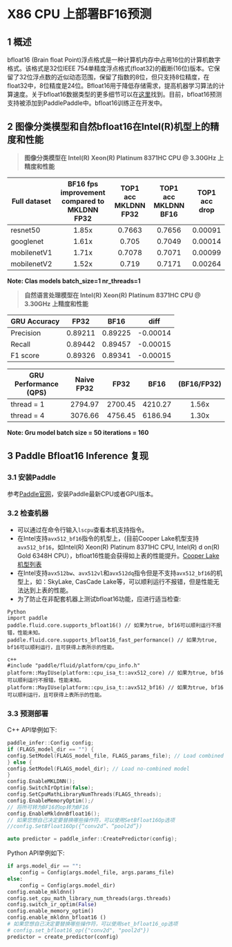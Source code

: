 # X86 CPU 上部署BF16预测

## 1 概述

bfloat16 (Brain float Point)浮点格式是一种计算机内存中占用16位的计算机数字格式。该格式是32位IEEE 754单精度浮点格式(float32)的截断(16位)版本。它保留了32位浮点数的近似动态范围，保留了指数的8位，但只支持8位精度，在float32中，8位精度是24位。Bfloat16用于降低存储需求，提高机器学习算法的计算速度。关于bfloat16数据类型的更多细节可以在[这里](https://software.intel.com/sites/default/files/managed/40/8b/bf16-hardware-numerics-definition-white-paper.pdf)找到。目前，bfloat16预测支持被添加到PaddlePaddle中。bfloat16训练正在开发中。

## 2 图像分类模型和自然bfloat16在Intel(R)机型上的精度和性能

>**图像分类模型在 Intel(R) Xeon(R) Platinum 8371HC CPU @ 3.30GHz 上精度和性能**

| Full   dataset | BF16 fps improvement compared to MKLDNN FP32  | TOP1 acc MKLDNN   FP32 | TOP1 acc MKLDNN   BF16 | TOP1 acc drop |
|----------------|:----------------------------------------------:|:----------------------:|:----------------------:|:-------------:|
|    resnet50    |                      1.85x                     |         0.7663         |         0.7656         |    0.00091    |
|    googlenet   |                      1.61x                     |          0.705         |         0.7049         |    0.00014    |
|   mobilenetV1  |                      1.71x                     |         0.7078         |         0.7071         |    0.00099    |
|   mobilenetV2  |                      1.52x                     |          0.719         |         0.7171         |    0.00264    |

**Note: Clas models batch_size=1  nr_threads=1**

>**自然语言处理模型在 Intel(R) Xeon(R) Platinum 8371HC CPU @ 3.30GHz 上精度和性能**

| GRU Accuracy  | FP32    | BF16    | diff     |
|------------|---------|---------|----------|
| Precision  | 0.89211 | 0.89225 | -0.00014 |
|  Recall    | 0.89442 | 0.89457 | -0.00015 |
| F1 score   | 0.89326 | 0.89341 | -0.00015 |

|  GRU Performance (QPS)       | Naive FP32  |   FP32   |   BF16   | (BF16/FP32) |
|------------|:-----------:|:--------:|:--------:|:-----------:|
| thread = 1 |  2794.97    |  2700.45 |  4210.27 |    1.56x    |
| thread = 4 |  3076.66    |  4756.45 |  6186.94 |    1.30x    |

**Note: Gru model batch size = 50 iterations = 160**

## 3 Paddle Bfloat16 Inference 复现

### 3.1 安装Paddle

参考[Paddle官网](https://www.paddlepaddle.org.cn/)，安装Paddle最新CPU或者GPU版本。

### 3.2 检查机器

* 可以通过在命令行输入`lscpu`查看本机支持指令。
* 在Intel支持`avx512_bf16`指令的机型上，(目前Cooper Lake机型支持`avx512_bf16`，如Intel(R) Xeon(R) Platinum 8371HC CPU, Intel(R) d on(R) Gold 6348H CPU），bfloat16性能会获得如上表的性能提升。[Cooper Lake机型列表](https://ark.intel.com/content/www/us/en/ark/products/codename/189143/products-formerly-cooper-lake.html?wapkw=cooper%20lake)
* 在Intel支持`avx512bw`、`avx512vl`和`avx512dq`指令但是不支持`avx512_bf16`的机型上，如：SkyLake, CasCade Lake等，可以顺利运行不报错，但是性能无法达到上表的性能。
* 为了防止在非配套机器上测试bfloat16功能，应进行适当检查:
```
Python
import paddle
paddle.fluid.core.supports_bfloat16() // 如果为true, bf16可以顺利运行不报错，性能未知。
paddle.fluid.core.supports_bfloat16_fast_performance() // 如果为true, bf16可以顺利运行，且可获得上表所示的性能。

c++
#include "paddle/fluid/platform/cpu_info.h"
platform::MayIUse(platform::cpu_isa_t::avx512_core) // 如果为true, bf16可以顺利运行不报错，性能未知。
platform::MayIUse(platform::cpu_isa_t::avx512_bf16) // 如果为true, bf16可以顺利运行，且可获得上表所示的性能。
```

### 3.3 预测部署

C++ API举例如下:

```c++
paddle_infer::Config config;
if (FLAGS_model_dir == "") {
config.SetModel(FLAGS_model_file, FLAGS_params_file); // Load combined model
} else {
config.SetModel(FLAGS_model_dir); // Load no-combined model
}
config.EnableMKLDNN();
config.SwitchIrOptim(false);
config.SetCpuMathLibraryNumThreads(FLAGS_threads);
config.EnableMemoryOptim();/
// 将所可转为BF16的op转为BF16
config.EnableMkldnnBfloat16();
// 如果您想自己决定要替换哪些操作符，可以使用SetBfloat16Op选项
//config.SetBfloat16Op({“conv2d”、“pool2d”})

auto predictor = paddle_infer::CreatePredictor(config);
```

Python API举例如下:

```python
if args.model_dir == "":
    config = Config(args.model_file, args.params_file)
else:
    config = Config(args.model_dir)
config.enable_mkldnn()
config.set_cpu_math_library_num_threads(args.threads)
config.switch_ir_optim(False)
config.enable_memory_optim()
config.enable_mkldnn_bfloat16 ()
# 如果您想自己决定要替换哪些操作符，可以使用set_bfloat16_op选项
# config.set_bfloat16_op({"conv2d", "pool2d"})
predictor = create_predictor(config)
```
